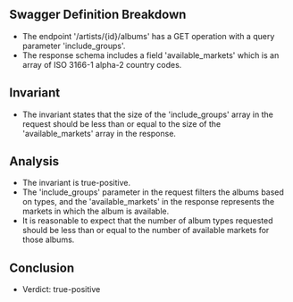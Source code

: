 ## Swagger Definition Breakdown
- The endpoint '/artists/{id}/albums' has a GET operation with a query parameter 'include_groups'.
- The response schema includes a field 'available_markets' which is an array of ISO 3166-1 alpha-2 country codes.

## Invariant
- The invariant states that the size of the 'include_groups' array in the request should be less than or equal to the size of the 'available_markets' array in the response.

## Analysis
- The invariant is true-positive.
- The 'include_groups' parameter in the request filters the albums based on types, and the 'available_markets' in the response represents the markets in which the album is available.
- It is reasonable to expect that the number of album types requested should be less than or equal to the number of available markets for those albums.

## Conclusion
- Verdict: true-positive
